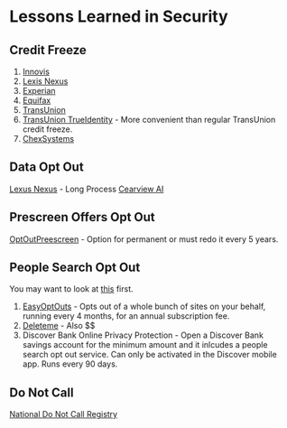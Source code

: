 # Lessons Learned in Security

## Credit Freeze

1. [Innovis](https://www.innovis.com/personal/securityFreeze)
2. [Lexis Nexus](https://consumer.risk.lexisnexis.com/freeze)
3. [Experian](https://www.experian.com/freeze/center.html)
4. [Equifax](https://my.equifax.com/membercenter/#/freeze)
5. [TransUnion](https://www.transunion.com/credit-freeze/place-credit-freeze)
6. [TransUnion TrueIdentity](https://membership.trueidentity.com/tucm/dashboard.page) - More convenient than regular TransUnion credit freeze.
7. [ChexSystems](https://www.chexsystems.com/security-freeze/information)

## Data Opt Out

[Lexus Nexus](https://optout.lexisnexis.com/) - Long Process
[Cearview AI](https://privacyportal.onetrust.com/webform/1fdd17ee-bd10-4813-a254-de7d5c09360a/2a09e1a7-f09f-4e0c-91a2-5818abe414d5)

## Prescreen Offers Opt Out

[OptOutPreescreen](https://www.optoutprescreen.com) - Option for permanent or must redo it every 5 years.

## People Search Opt Out

You may want to look at [this](https://arstechnica.com/gadgets/2024/08/its-not-worth-paying-to-be-removed-from-people-finder-sites-study-says/) first.

1. [EasyOptOuts](https://easyoptouts.com) - Opts out of a whole bunch of sites on your behalf, running every 4 months, for an annual subscription fee.
2. [Deleteme](https://joindeleteme.com/) - Also $$
3. Discover Bank Online Privacy Protection - Open a Discover Bank savings account for the minimum amount and it inlcudes a people search opt out service. Can only be activated in the Discover mobile app. Runs every 90 days. 

## Do Not Call
[National Do Not Call Registry](https://www.donotcall.gov)

